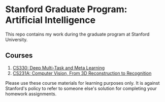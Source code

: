 # Stanford Graduate Program: Artificial Intelligence

This repo contains my work during the graduate program at Stanford University.  

## Courses  

1. [CS330: Deep Multi-Task and Meta Learning](CS330)
2. [CS231A: Computer Vision, From 3D Reconstruction to Recognition](CS231A)

Please use these course materials for learning purposes only. It is against Stanford's policy to refer to someone else's solution for completing your homework assignments.
